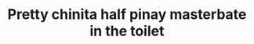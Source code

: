 ---
layout: post
title: Pretty chinita half pinay masterbate in the toilet
duration: '19:59'
view: 102
rate: 2
video: 'https://flashservice.xvideos.com/embedframe/22542805'
category: 
 - amateur
 - beautiful
 - brunette
 - curvy
 - pinay
 - pov
 - student
 - masterbate
tags: 
 - ass
 - booty
 - masterbate
 - gorgeous
 - show
 - webcam
priority: 0.9
changefreq: daily
---